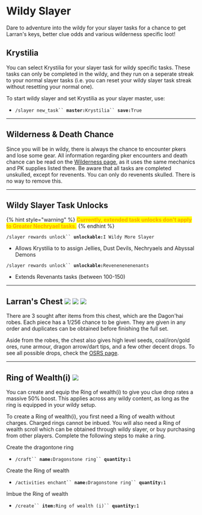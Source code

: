 # Wildy Slayer

Dare to adventure into the wildy for your slayer tasks for a chance to get Larran's keys, better clue odds and various wilderness specific loot!

## Krystilia

You can select Krystilia for your slayer task for wildy specific tasks. These tasks can only be completed in the wildy, and they run on a seperate streak to your normal slayer tasks (i.e. you can reset your wildy slayer task streak without resetting your normal one).

To start wildy slayer and set Krystilia as your slayer master, use:

* `/slayer new_task`` `**`master:`**`Krystilia`` `**`save:`**`True`

***

## Wilderness & Death Chance

Since you will be in wildy, there is always the chance to encounter pkers and lose some gear. All information regarding pker encounters and death chance can be read on the [Wilderness page](../../bosses/wilderness/#pk-and-death-chance), as it uses the same mechanics and PK supplies listed there. Be aware that all tasks are completed unskulled, except for revenents. You can only do revenents skulled. There is no way to remove this.

***

## Wildy Slayer Task Unlocks

{% hint style="warning" %}
<mark style="color:orange;">**Currently, extended task unlocks don't apply to Greater Nechryael tasks.**</mark>
{% endhint %}

`/slayer rewards unlock`` `**`unlockable:`**`I Wildy More Slayer`

* Allows Krystilia to to assign Jellies, Dust Devils, Nechryaels and Abyssal Demons

`/slayer rewards unlock`` `**`unlockable:`**`Revenenenenenants`

* Extends Revenants tasks (between 100-150)

***

## Larran's Chest ![](../../.gitbook/assets/Dagon'hai\_hat.png) ![](../../.gitbook/assets/Dagon'hai\_robe\_top.png) ![](../../.gitbook/assets/Dagon'hai\_robe\_bottom.png)

There are 3 sought after items from this chest, which are the Dagon'hai robes. Each piece has a 1/256 chance to be given. They are given in any order and duplicates can be obtained before finishing the full set.

Aside from the robes, the chest also gives high level seeds, coal/iron/gold ores, rune armour, dragon arrow/dart tips, and a few other decent drops. To see all possible drops, check the [OSRS page](https://oldschool.runescape.wiki/w/Larran's\_big\_chest).

***

## Ring of Wealth(i) ![](../../.gitbook/assets/Ring\_of\_wealth\(i\).png)

You can create and equip the Ring of wealth(i) to give you clue drop rates a massive 50% boost. This applies across any wildy content, as long as the ring is equipped in your wildy setup.

To create a Ring of wealth(i), you first need a Ring of wealth without charges. Charged rings cannot be inbued. You will also need a Ring of wealth scroll which can be obtained through wildy slayer, or buy purchasing from other players. Complete the following steps to make a ring.

Create the dragontone ring

* `/craft`` `**`name:`**`Dragonstone ring`` `**`quantity:`**`1`

Create the Ring of wealth

* `/activities enchant`` `**`name:`**`Dragonstone ring`` `**`quantity:`**`1`

Imbue the Ring of wealth

* `/create`` `**`item:`**`Ring of wealth (i)`` `**`quantity:`**`1`
